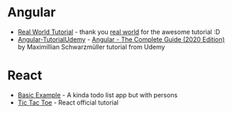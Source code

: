 # Angular

* [Real World Tutorial](https://github.com/galoscar07/today-ilearn/tree/master/Frontend%20Frameworks/Angular-RealWorld) - thank you [real world](https://github.com/gothinkster/realworld) for the awesome tutorial :D 
* [Angular-TutorialUdemy](https://github.com/galoscar07/today-ilearn/tree/master/Frontend%20Frameworks/Angular-TutorialUdemy) - [Angular - The Complete Guide (2020 Edition)](https://www.udemy.com/course/the-complete-guide-to-angular-2/) by Maximillian Schwarzmüller tutorial from Udemy

# React

* [Basic Example](https://github.com/galoscar07/today-ilearn/tree/master/Frontend%20Frameworks/React-BasicExample) - A kinda todo list app but with persons
* [Tic Tac Toe](https://github.com/galoscar07/today-ilearn/tree/master/Frontend%20Frameworks/React-TicTacToe) - React official tutorial
